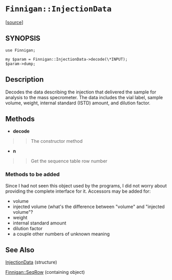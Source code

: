# `Finnigan::InjectionData` #

[[source](http://code.google.com/p/unfinnigan/source/browse/perl/Finnigan/lib/Finnigan/InjectionData.pm)]

## SYNOPSIS ##

```
use Finnigan;

my $param = Finnigan::InjectionData->decode(\*INPUT);
$param->dump;
```

## Description ##

Decodes the data describing the injection that delivered the sample for
analysis to the mass specrometer. The data includes the vial label,
sample volume, weight, internal standard (ISTD) amount, and dilution factor.


## Methods ##

  * **decode**
> > The constructor method

  * **n**
> > Get the sequence table row number

### Methods to be added ###

Since I had not seen this object used by the programs, I did not worry about providing the complete interface for it. Accessors may be added for:

  * volume
  * injected volume (what's the difference between "volume" and "injected volume"?
  * weight
  * internal standard amount
  * dilution factor
  * a couple other numbers of unknown meaning

## See Also ##

[InjectionData](InjectionData.md) (structure)

[Finnigan::SeqRow](FinniganSeqRow.md) (containing object)